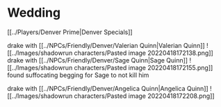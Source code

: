 # Wedding
[[../Players/Denver Prime|Denver Specials]]

drake with [[../NPCs/Friendly/Denver/Valerian Quinn|Valerian Quinn]]
![[../Images/shadowrun characters/Pasted image 20220418172138.png]]
drake with [[../NPCs/Friendly/Denver/Sage Quinn|Sage Quinn]]
![[../Images/shadowrun characters/Pasted image 20220418172155.png]]
found suffocating begging for Sage to not kill him

drake with [[../NPCs/Friendly/Denver/Angelica Quinn|Angelica Quinn]]
![[../Images/shadowrun characters/Pasted image 20220418172208.png]]